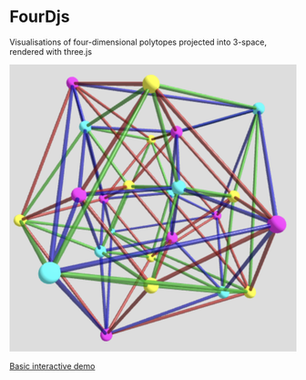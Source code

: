 FourDjs
=======

Visualisations of four-dimensional polytopes projected into 3-space, rendered
with three.js

![a ball-and-stick visualisation of a 24-cell, a complicated 4D object](docs/screenshot-24cell.png)

[Basic interactive demo](https://etc.mikelynch.org/fourjs/)